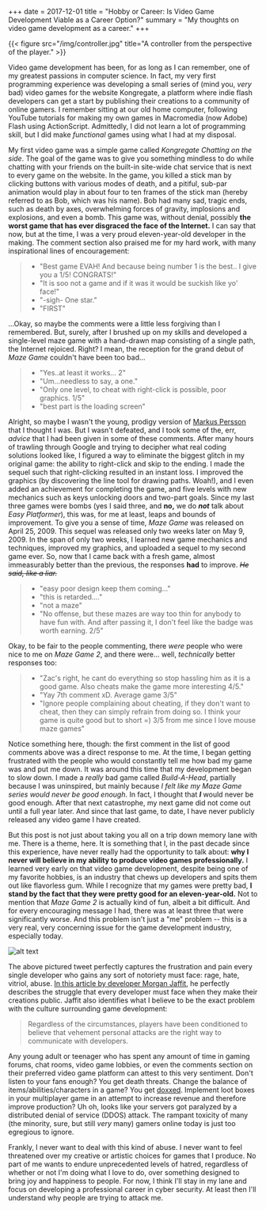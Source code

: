 +++
date = 2017-12-01
title = "Hobby or Career: Is Video Game Development Viable as a Career Option?"
summary = "My thoughts on video game development as a career."
+++

{{< figure src="/img/controller.jpg" title="A controller from the perspective of the player." >}}

Video game development has been, for as long as I can remember, one of my greatest passions in computer science. In fact, my very first programming experience was developing a small series of (mind you, *very* bad) video games for the website Kongregate, a platform where indie flash developers can get a start by publishing their creations to a community of online gamers. I remember sitting at our old home computer, following YouTube tutorials for making my own games in Macromedia (now Adobe) Flash using ActionScript. Admittedly, I did not learn a lot of programming skill, but I did make *functional* games using what I had at my disposal.

My first video game was a simple game called *Kongregate Chatting on the side*. The goal of the game was to give you something mindless to do while chatting with your friends on the built-in site-wide chat service that is next to every game on the website. In the game, you killed a stick man by clicking buttons with various modes of death, and a pitiful, sub-par animation would play in about four to ten frames of the stick man (hereby referred to as Bob, which was his name). Bob had many sad, tragic ends, such as death by axes, overwhelming forces of gravity, implosions and explosions, and even a bomb. This game was, without denial, possibly **the worst game that has ever disgraced the face of the Internet.** I can say that now, but at the time, I was a very proud eleven-year-old developer in the making. The comment section also praised me for my hard work, with many inspirational lines of encouragement:

> * "Best game EVAH! And because being number 1 is the best.. I give you a 1/5! CONGRATS!"
> * "It is soo not a game and if it was it would be suckish like yo' face!"
> * "-sigh- One star."
> * "FIRST"

...Okay, so maybe the comments were a little less forgiving than I remembered. But, surely, after I brushed up on my skills and developed a single-level maze game with a hand-drawn map consisting of a single path, the Internet rejoiced. Right? I mean, the reception for the grand debut of *Maze Game* couldn't have been too bad...

> * "Yes..at least it works... 2"
> * "Um...needless to say, a one."
> * "Only one level, to cheat with right-click is possible, poor graphics. 1/5"
> * "best part is the loading screen"

Alright, so maybe I wasn't the young, prodigy version of [Markus Persson](https://en.wikipedia.org/wiki/Markus_Persson) that I thought I was. But I wasn't defeated, and I took some of the, err, *advice* that I had been given in some of these comments. After many hours of trawling through Google and trying to decipher what real coding solutions looked like, I figured a way to eliminate the biggest glitch in my original game: the ability to right-click and skip to the ending. I made the sequel such that right-clicking resulted in an instant loss. I improved the graphics (by discovering the line tool for drawing paths. Woah!), and I even added an achievement for completing the game, and five levels with new mechanics such as keys unlocking doors and two-part goals. Since my last three games were bombs (yes I said three, and **no,** we do _**not**_ talk about *Easy Platformer*), this was, for me at least, leaps and bounds of improvement. To give you a sense of time, *Maze Game* was released on April 25, 2009. This sequel was released only two weeks later on May 9, 2009. In the span of only two weeks, I learned new game mechanics and techniques, improved my graphics, and uploaded a sequel to my second game ever. So, now that I came back with a fresh game, almost immeasurably better than the previous, the responses **had** to improve. *~~He said, like a liar.~~*

> * "easy poor design keep them coming..."
> * "this is retarded...."
> * "not a maze"
> * "No offense, but these mazes are way too thin for anybody to have fun with. And after passing it, I don't feel like the badge was worth earning. 2/5"

Okay, to be fair to the people commenting, there *were* people who were nice to me on *Maze Game 2*, and there were... well, *technically* better responses too:

> * "Zac's right, he cant do everything so stop hassling him as it is a good game. Also cheats make the game more interesting 4/5."
> * "Yay 7th comment xD. Average game 3/5"
> * "Ignore people complaining about cheating, if they don't want to cheat, then they can simply refrain from doing so. I think your game is quite good but to short =) 3/5 from me since I love mouse maze games"

Notice something here, though: the first comment in the list of good comments above was a direct response to me. At the time, I began getting frustrated with the people who would constantly tell me how bad my game was and put me down. It was around this time that my development began to slow down. I made a *really* bad game called *Build-A-Head*, partially because I was uninspired, but mainly because *I felt like my Maze Game series would never be good enough*. In fact, I thought that _**I**_ would never be good enough. After that next catastrophe, my next game did not come out until a full year later. And since that last game, to date, I have never publicly released any video game I have created.

But this post is not just about taking you all on a trip down memory lane with me. There is a theme, here. It is something that I, in the past decade since this experience, have never really had the opportunity to talk about: **why I never will believe in my ability to produce video games professionally.** I learned very early on that video game development, despite being one of my favorite hobbies, is an industry that chews up developers and spits them out like flavorless gum. While I recognize that my games were pretty bad, **I stand by the fact that they were pretty good for an eleven-year-old.** Not to mention that *Maze Game 2* is actually kind of fun, albeit a bit difficult. And for every encouraging message I had, there was at least three that were significantly worse. And this problem isn't just a "me" problem -- this is a very real, very concerning issue for the game development industry, especially today.

![alt text](/img/gamedev_tweet.png "The sad truth of game development.")

The above pictured tweet perfectly captures the frustration and pain every single developer who gains any sort of notoriety must face: rage, hate, vitriol, abuse. [In this article by developer Morgan Jaffit](https://medium.com/@morganjaffit/the-cost-of-doing-business-c09cc5cc8728), he perfectly describes the struggle that every developer must face when they make their creations public. Jaffit also identifies what I believe to be the exact problem with the culture surrounding game development:

>Regardless of the circumstances,
>players have been conditioned to believe that vehement personal attacks
>are the right way to communicate with developers.

Any young adult or teenager who has spent any amount of time in gaming forums, chat rooms, video game lobbies, or even the comments section on their preferred video game platform can attest to this very sentiment. Don't listen to your fans enough? You get death threats. Change the balance of items/abilities/characters in a game? You get [doxxed](https://en.wikipedia.org/wiki/Doxing). Implement loot boxes in your multiplayer game in an attempt to increase revenue and therefore improve production? Uh oh, looks like your servers got paralyzed by a distributed denial of service (DDOS) attack. The rampant toxicity of many (the minority, sure, but still *very* many) gamers online today is just too egregious to ignore.

Frankly, I never want to deal with this kind of abuse. I never want to feel threatened over my creative or artistic choices for games that I produce. No part of me wants to endure unprecedented levels of hatred, regardless of whether or not I'm doing what I love to do, over something designed to bring joy and happiness to people. For now, I think I'll stay in my lane and focus on developing a professional career in cyber security. At least then I'll understand why people are trying to attack me.
